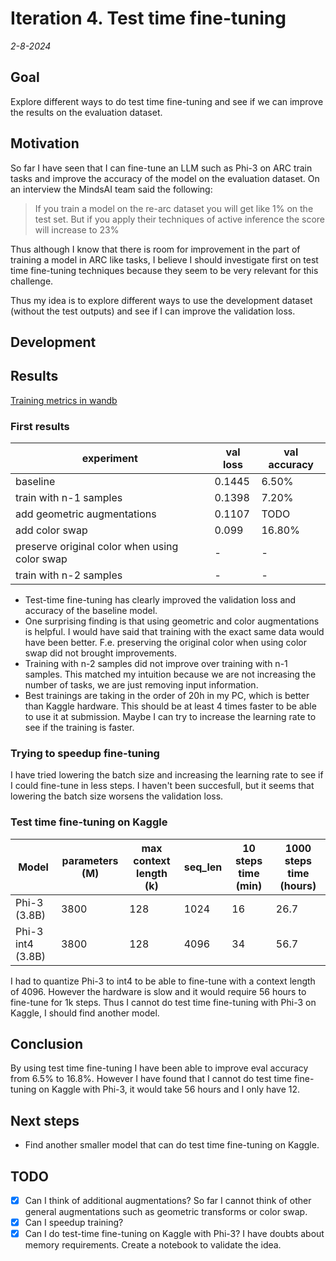 # Iteration 4. Test time fine-tuning

_2-8-2024_

<!---
The work is done using short iterations. Each iteration needs to have a very
clear goal. This allows to gain greater knowledge of the problem on each iteration.
--->

## Goal

Explore different ways to do test time fine-tuning and see if we can improve
the results on the evaluation dataset.

## Motivation

So far I have seen that I can fine-tune an LLM such as Phi-3 on ARC train tasks and improve the accuracy
of the model on the evaluation dataset. On an interview the MindsAI team said the following:

> If you train a model on the re-arc dataset you will get like 1% on the test set. But if you apply their
> techniques of active inference the score will increase to 23%

Thus although I know that there is room for improvement in the part of training a model in ARC like tasks,
I believe I should investigate first on test time fine-tuning techniques because they seem to be very
relevant for this challenge.

Thus my idea is to explore different ways to use the development dataset (without the test outputs) and
see if I can improve the validation loss.

## Development

## Results

[Training metrics in wandb](https://wandb.ai/guillermobarbadillo/20240802_test_time_fine-tuning?nw=nwuserguillermobarbadillo)

### First results

| experiment                                    | val loss | val accuracy |
|-----------------------------------------------|----------|--------------|
| baseline                                      | 0.1445   | 6.50%        |
| train with n-1 samples                        | 0.1398   | 7.20%        |
| add geometric augmentations                   | 0.1107   | TODO         |
| add color swap                                | 0.099    | 16.80%       |
| preserve original color when using color swap | -        | -            |
| train with n-2 samples                        | -        | -            |

- Test-time fine-tuning has clearly improved the validation loss and accuracy of the baseline model.
- One surprising finding is that using geometric and color augmentations is helpful. I would have said that training with the exact same data would have been better. F.e. preserving the original color when using color swap did not brought improvements.
- Training with n-2 samples did not improve over training with n-1 samples. This matched my intuition because we are not increasing the number of tasks, we are just removing input information.
- Best trainings are taking in the order of 20h in my PC, which is better than Kaggle hardware. This should be at least 4 times faster to be able to use it at submission. Maybe I can try to increase the learning rate to see if the training is faster.

### Trying to speedup fine-tuning

I have tried lowering the batch size and increasing the learning rate to see if I could fine-tune in less steps. I haven't been succesfull, but it seems
that lowering the batch size worsens the validation loss.

### Test time fine-tuning on Kaggle

| Model                        | parameters (M) | max context length (k) | seq_len | 10 steps time (min) | 1000 steps time (hours) |
|------------------------------|----------------|------------------------|---------|---------------------|-------------------------|
| Phi-3 (3.8B)                 | 3800           | 128                    | 1024    | 16                  | 26.7                    |
| Phi-3 int4 (3.8B)            | 3800           | 128                    | 4096    | 34                  | 56.7                    |

I had to quantize Phi-3 to int4 to be able to fine-tune with a context length of 4096. However the hardware is slow and it would
require 56 hours to fine-tune for 1k steps. Thus I cannot do test time fine-tuning with Phi-3 on Kaggle, I should find another model.

## Conclusion

By using test time fine-tuning I have been able to improve eval accuracy from 6.5% to 16.8%. However I have found that I cannot do test time fine-tuning on Kaggle with Phi-3, it would take 56 hours and I only have 12.

## Next steps

- Find another smaller model that can do test time fine-tuning on Kaggle.

## TODO

- [x] Can I think of additional augmentations? So far I cannot think of other general augmentations such as geometric transforms or color swap.
- [x] Can I speedup training?
- [x] Can I do test-time fine-tuning on Kaggle with Phi-3? I have doubts about memory requirements. Create a notebook to validate the idea.